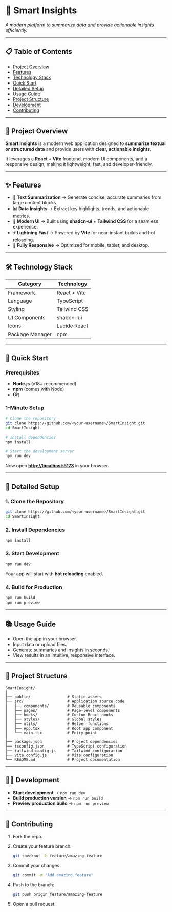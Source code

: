 
# 🧠 Smart Insights

*A modern platform to summarize data and provide actionable insights efficiently.*

---

## 📋 Table of Contents

* [Project Overview](#-project-overview)
* [Features](#-features)
* [Technology Stack](#-technology-stack)
* [Quick Start](#-quick-start)
* [Detailed Setup](#-detailed-setup)
* [Usage Guide](#-usage-guide)
* [Project Structure](#-project-structure)
* [Development](#-development)
* [Contributing](#-contributing)

---

## 🎯 Project Overview

**Smart Insights** is a modern web application designed to **summarize textual or structured data** and provide users with **clear, actionable insights**.

It leverages a **React + Vite** frontend, modern UI components, and a responsive design, making it lightweight, fast, and developer-friendly.

---

## ✨ Features

* **📄 Text Summarization** → Generate concise, accurate summaries from large content blocks.
* **📊 Data Insights** → Extract key highlights, trends, and actionable metrics.
* **🎨 Modern UI** → Built using **shadcn-ui** + **Tailwind CSS** for a seamless experience.
* **⚡ Lightning Fast** → Powered by **Vite** for near-instant builds and hot reloading.
* **📱 Fully Responsive** → Optimized for mobile, tablet, and desktop.

---

## 🛠 Technology Stack

| **Category**    | **Technology** |
| --------------- | -------------- |
| Framework       | React + Vite   |
| Language        | TypeScript     |
| Styling         | Tailwind CSS   |
| UI Components   | shadcn-ui      |
| Icons           | Lucide React   |
| Package Manager | npm            |

---

## 🚀 Quick Start

### **Prerequisites**

* **Node.js** (v18+ recommended)
* **npm** (comes with Node)
* **Git**

### **1-Minute Setup**

```bash
# Clone the repository
git clone https://github.com/<your-username>/SmartInsight.git
cd SmartInsight

# Install dependencies
npm install

# Start the development server
npm run dev
```

Now open **[http://localhost:5173](http://localhost:5173)** in your browser.

---

## 📖 Detailed Setup

### **1. Clone the Repository**

```bash
git clone https://github.com/<your-username>/SmartInsight.git
cd SmartInsight
```

### **2. Install Dependencies**

```bash
npm install
```

### **3. Start Development**

```bash
npm run dev
```

Your app will start with **hot reloading** enabled.

### **4. Build for Production**

```bash
npm run build
npm run preview
```

---

## 📚 Usage Guide

* Open the app in your browser.
* Input data or upload files.
* Generate summaries and insights in seconds.
* View results in an intuitive, responsive interface.

---

## 📁 Project Structure

```
SmartInsight/
│
├── public/                # Static assets
├── src/                   # Application source code
│   ├── components/        # Reusable components
│   ├── pages/             # Page-level components
│   ├── hooks/             # Custom React hooks
│   ├── styles/            # Global styles
│   ├── utils/             # Helper functions
│   ├── App.tsx            # Root app component
│   └── main.tsx           # Entry point
│
├── package.json           # Project dependencies
├── tsconfig.json          # TypeScript configuration
├── tailwind.config.js     # Tailwind configuration
├── vite.config.js         # Vite configuration
└── README.md              # Project documentation
```

---

## 🧑‍💻 Development

* **Start development** → `npm run dev`
* **Build production version** → `npm run build`
* **Preview production build** → `npm run preview`

---

## 🤝 Contributing

1. Fork the repo.
2. Create your feature branch:

   ```bash
   git checkout -b feature/amazing-feature
   ```
3. Commit your changes:

   ```bash
   git commit -m "Add amazing feature"
   ```
4. Push to the branch:

   ```bash
   git push origin feature/amazing-feature
   ```
5. Open a pull request.

